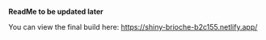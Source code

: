 **ReadMe to be updated later**

You can view the final build here: https://shiny-brioche-b2c155.netlify.app/
